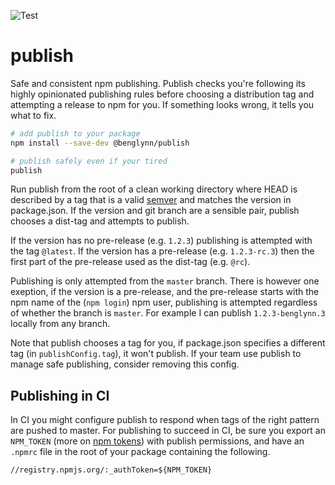 ![Test](https://github.com/benglynn/publish/workflows/Test/badge.svg)

# publish

Safe and consistent npm publishing. Publish checks you're following its highly
opinionated publishing rules before choosing a distribution tag and attempting a
release to npm for you. If something looks wrong, it tells you what to fix.

```bash
# add publish to your package
npm install --save-dev @benglynn/publish

# publish safely even if your tired
publish
```

Run publish from the root of a clean working directory where HEAD is described
by a tag that is a valid [semver][] and matches the version in package.json. If
the version and git branch are a sensible pair, publish chooses a dist-tag and
attempts to publish.

If the version has no pre-release (e.g. `1.2.3`) publishing is attempted with
the tag `@latest`. If the version has a pre-release (e.g. `1.2.3-rc.3`) then the
first part of the pre-release used as the dist-tag (e.g. `@rc`).

Publishing is only attempted from the `master` branch. There is however one
exeption, if the version is a pre-release, and the pre-release starts with the
npm name of the (`npm login`) npm user, publishing is attempted regardless of
whether the branch is `master`. For example I can publish `1.2.3-benglynn.3`
locally from any branch.

Note that publish chooses a tag for you, if package.json specifies a different
tag (in `publishConfig.tag`), it won't publish. If your team use publish to
manage safe publishing, consider removing this config.

## Publishing in CI

In CI you might configure publish to respond when tags of the right pattern are
 pushed to master. For publishing to succeed in CI, be sure you export an
 `NPM_TOKEN` (more on [npm tokens][]) with publish permissions, and have an
 `.npmrc` file in the root of your package containing the following.

  ```
  //registry.npmjs.org/:_authToken=${NPM_TOKEN}
  ```

[semver]: https://github.com/npm/node-semver#readme
[npm tokens]: https://docs.npmjs.com/about-authentication-tokens

